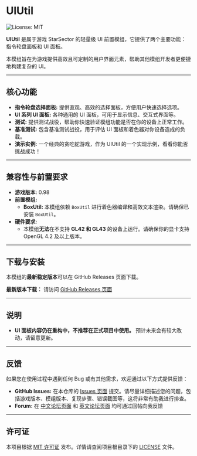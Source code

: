 # UIUtil

![License: MIT](https://img.shields.io/badge/License-MIT-yellow.svg)

**UIUtil** 是属于游戏 StarSector 的轻量级 UI 前置模组，它提供了两个主要功能：指令轮盘面板和 UI 面板。

本模组旨在为游戏提供高效且可定制的用户界面元素，帮助其他模组开发者更便捷地构建复杂的 UI。

---

## 核心功能

*   **指令轮盘选择面板:** 提供直观、高效的选择面板，方便用户快速选择选项。
*   **UI 系列 UI 面板:** 各种通用的 UI 面板，可用于显示信息、交互式界面等。
*   **测试:** 提供测试战役，帮助你快速验证模组功能是否在你的设备上正常工作。
*   **基准测试:** 包含基准测试战役，用于评估 UI 面板和着色器对你设备造成的负载。
*   **演示实例:** 一个经典的贪吃蛇游戏，作为 UIUtil 的一个实现示例，看看你能否挑战成功！

---

## 兼容性与前置要求

*   **游戏版本:** 0.98
*   **前置模组:**
    *   **BoxUtil:** 本模组依赖 `BoxUtil` 进行着色器编译和高效文本渲染。请确保已安装 `BoxUtil`。
*   **硬件要求:**
    *   本模组**无法**在不支持 **GL42 和 GL43** 的设备上运行。请确保你的显卡支持 OpenGL 4.2 及以上版本。

---

## 下载与安装

本模组的**最新稳定版本**可以在 GitHub Releases 页面下载。

**最新版本下载：** 请访问 [GitHub Releases 页面](https://github.com/luoxb-23/UIUtil_shared/releases)

---

## 说明

*   **UI 面板内容仍在重构中，不推荐在正式项目中使用。** 预计未来会有较大改动，请留意更新。

---

## 反馈

如果您在使用过程中遇到任何 Bug 或有其他需求，欢迎通过以下方式提供反馈：

*   **GitHub Issues:** 在本仓库的 [Issues 页面](https://github.com/luoxb-23/UIUtil_shared/issues) 提交。请尽量详细描述您的问题，包括游戏版本、模组版本、复现步骤、错误截图等，这将非常有助我进行排查。
*   **Forum:** 在 [中文论坛页面](https://www.fossic.org/thread-15740-1-1.html) 和 [英文论坛页面](https://fractalsoftworks.com/forum/index.php?topic=33247.msg484375#msg484375) 均可通过回帖向我反馈

---

## 许可证

本项目根据 [MIT 许可证](LICENSE) 发布。详情请查阅项目根目录下的 [LICENSE](LICENSE) 文件。
